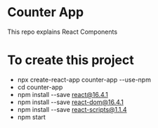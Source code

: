 # Counter App
This repo explains React Components

# To create this project
- npx create-react-app counter-app --use-npm
- cd counter-app
- npm install --save react@16.4.1
- npm install --save react-dom@16.4.1
- npm install --save react-scripts@1.1.4
- npm start

